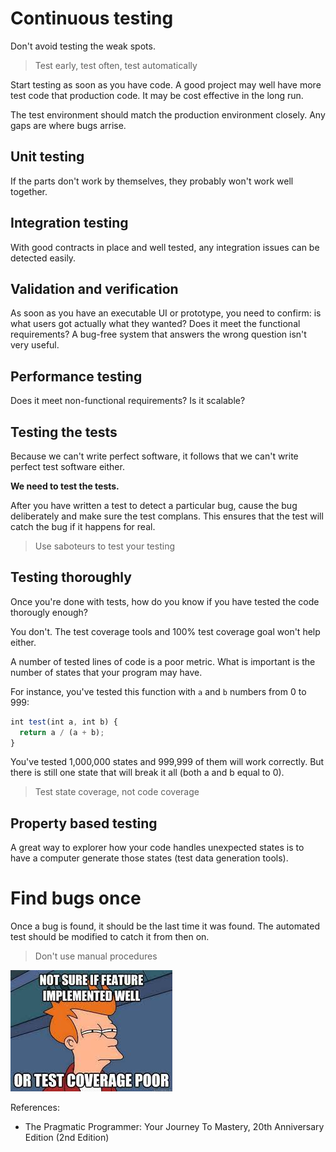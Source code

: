 # Continuous testing

Don't avoid testing the weak spots.

> Test early, test often, test automatically

Start testing as soon as you have code. A good project may well have more test code that production code. It may be cost effective in the long run.

The test environment should match the production environment closely. Any gaps are where bugs arrise.

## Unit testing

If the parts don't work by themselves, they probably won't work well together.

## Integration testing

With good contracts in place and well tested, any integration issues can be detected easily.

## Validation and verification

As soon as you have an executable UI or prototype, you need to confirm: is what users got actually what they wanted? Does it meet the functional requirements? A bug-free system that answers the wrong question isn't very useful.

## Performance testing

Does it meet non-functional requirements? Is it scalable?

## Testing the tests

Because we can't write perfect software, it follows that we can't write perfect test software either.

**We need to test the tests.**

After you have written a test to detect a particular bug, cause the bug deliberately and make sure the test complans. This ensures that the test will catch the bug if it happens for real.

> Use saboteurs to test your testing

## Testing thoroughly

Once you're done with tests, how do you know if you have tested the code thorougly enough?

You don't. The test coverage tools and 100% test coverage goal won't help either.

A number of tested lines of code is a poor metric. What is important is the number of states that your program may have.

For instance, you've tested this function with `a` and `b` numbers from 0 to 999:

```javascript
int test(int a, int b) {
  return a / (a + b);
}
```

You've tested 1,000,000 states and 999,999 of them will work correctly. But there is still one state that will break it all (both a and b equal to 0).

> Test state coverage, not code coverage

## Property based testing

A great way to explorer how your code handles unexpected states is to have a computer generate those states (test data generation tools).

# Find bugs once

Once a bug is found, it should be the last time it was found. The automated test should be modified to catch it from then on.

> Don't use manual procedures

![Test coverage](./images/test-coverage.jfif)

References:
* The Pragmatic Programmer: Your Journey To Mastery, 20th Anniversary Edition (2nd Edition)